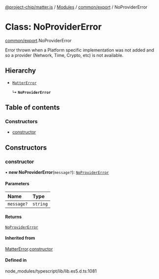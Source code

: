 [@project-chip/matter.js](../README.md) / [Modules](../modules.md) / [common/export](../modules/common_export.md) / NoProviderError

# Class: NoProviderError

[common/export](../modules/common_export.md).NoProviderError

Error thrown when a Platform specific implementation was not added and so a provider (Network, Time, Crypto, etc)
is not available.

## Hierarchy

- [`MatterError`](common_export.MatterError.md)

  ↳ **`NoProviderError`**

## Table of contents

### Constructors

- [constructor](common_export.NoProviderError.md#constructor)

## Constructors

### constructor

• **new NoProviderError**(`message?`): [`NoProviderError`](common_export.NoProviderError.md)

#### Parameters

| Name | Type |
| :------ | :------ |
| `message?` | `string` |

#### Returns

[`NoProviderError`](common_export.NoProviderError.md)

#### Inherited from

[MatterError](common_export.MatterError.md).[constructor](common_export.MatterError.md#constructor)

#### Defined in

node_modules/typescript/lib/lib.es5.d.ts:1081
